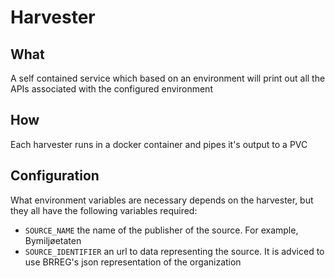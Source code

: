 # Harvester

## What

A self contained service which based on an environment will print out all the
APIs associated with the configured environment

## How

Each harvester runs in a docker container and pipes it's output to a
PVC

## Configuration

What environment variables are necessary depends on the harvester, but they all
have the following variables required:

* `SOURCE_NAME` the name of the publisher of the source. For example,
	Bymiljøetaten
* `SOURCE_IDENTIFIER` an url to data representing the source. It is adviced to
	use BRREG's json representation of the organization

